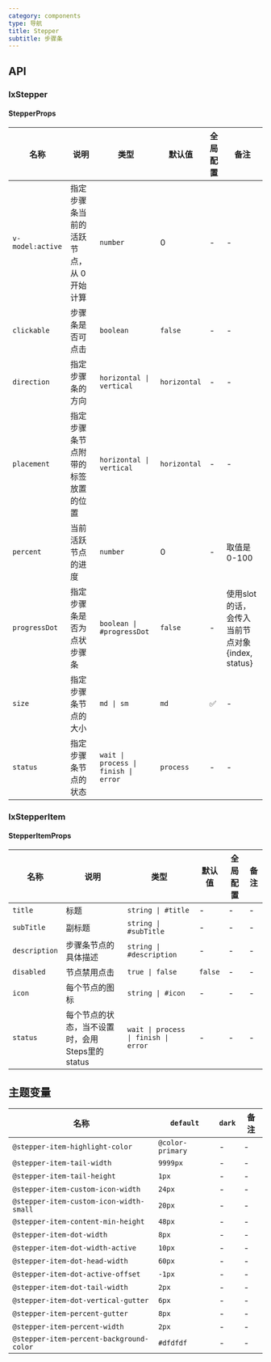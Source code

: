 ```yaml
---
category: components
type: 导航
title: Stepper
subtitle: 步骤条
---
```


## API

### IxStepper

#### StepperProps

| 名称 | 说明 | 类型 | 默认值 | 全局配置 | 备注 |
| ---| --- | --- | --- | --- | --- |
`v-model:active` | 指定步骤条当前的活跃节点，从 0 开始计算 | `number` | 0 | - | - |
`clickable` | 步骤条是否可点击 | `boolean` | `false` | - | - |
`direction` | 指定步骤条的方向 | `horizontal \| vertical` | `horizontal` | - | - |
`placement` | 指定步骤条节点附带的标签放置的位置 | `horizontal \| vertical` | `horizontal` | -| - |
`percent` | 当前活跃节点的进度 | `number` | 0 | - | 取值是0-100 |
`progressDot` | 指定步骤条是否为点状步骤条| `boolean \| #progressDot` | `false` | - | 使用slot的话，会传入当前节点对象{index, status} |
`size` | 指定步骤条节点的大小 | `md \| sm` | `md` | ✅ | - |
`status` | 指定步骤条节点的状态 | `wait \| process \| finish \| error` | `process` | - | - |

### IxStepperItem

#### StepperItemProps

| 名称 | 说明 | 类型 | 默认值 | 全局配置 | 备注 |
| ---| --- | --- | --- | --- | --- |
`title` | 标题 | `string \| #title` | - | - | - |
`subTitle` | 副标题 | `string \| #subTitle` | - | - | - |
`description` | 步骤条节点的具体描述 | `string \| #description` | - | - | - |
`disabled` | 节点禁用点击 | `true \| false` | `false` | - | - |
`icon` | 每个节点的图标 | `string \| #icon` | - | - | - |
`status` | 每个节点的状态，当不设置时，会用Steps里的status | `wait \| process \| finish \| error` | - | - | - |

<!--- insert less variable begin  --->
## 主题变量

| 名称 | `default` | `dark` | 备注 |
| --- | --- | --- | --- |
| `@stepper-item-highlight-color` | `@color-primary` | - | - |
| `@stepper-item-tail-width` | `9999px` | - | - |
| `@stepper-item-tail-height` | `1px` | - | - |
| `@stepper-item-custom-icon-width` | `24px` | - | - |
| `@stepper-item-custom-icon-width-small` | `20px` | - | - |
| `@stepper-item-content-min-height` | `48px` | - | - |
| `@stepper-item-dot-width` | `8px` | - | - |
| `@stepper-item-dot-width-active` | `10px` | - | - |
| `@stepper-item-dot-head-width` | `60px` | - | - |
| `@stepper-item-dot-active-offset` | `-1px` | - | - |
| `@stepper-item-dot-tail-width` | `2px` | - | - |
| `@stepper-item-dot-vertical-gutter` | `6px` | - | - |
| `@stepper-item-percent-gutter` | `8px` | - | - |
| `@stepper-item-percent-width` | `2px` | - | - |
| `@stepper-item-percent-background-color` | `#dfdfdf` | - | - |
<!--- insert less variable end  --->